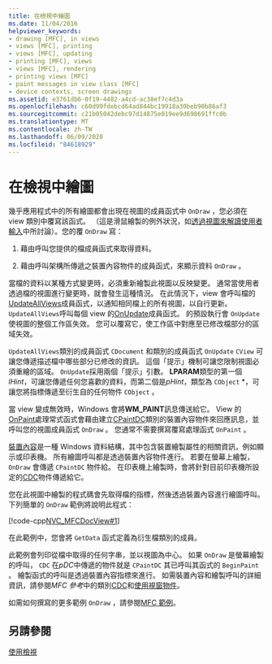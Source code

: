 ```yaml
---
title: 在檢視中繪圖
ms.date: 11/04/2016
helpviewer_keywords:
- drawing [MFC], in views
- views [MFC], printing
- views [MFC], updating
- printing [MFC], views
- views [MFC], rendering
- printing views [MFC]
- paint messages in view class [MFC]
- device contexts, screen drawings
ms.assetid: e3761db6-0f19-4482-a4cd-ac38ef7c4d3a
ms.openlocfilehash: c60d99fdebcd64ad844bc19918a30beb90b86af3
ms.sourcegitcommit: c21b05042debc97d14875e019ee9d698691ffc0b
ms.translationtype: MT
ms.contentlocale: zh-TW
ms.lasthandoff: 06/09/2020
ms.locfileid: "84618929"
---
```

# <a name="drawing-in-a-view"></a>在檢視中繪圖

幾乎應用程式中的所有繪圖都會出現在視圖的成員函式中 `OnDraw` ，您必須在 view 類別中覆寫該函式。 （這是滑鼠繪製的例外狀況，如[透過視圖來解讀使用者輸入](interpreting-user-input-through-a-view.md)中所討論）。您的覆 `OnDraw` 寫：

1. 藉由呼叫您提供的檔成員函式來取得資料。

1. 藉由呼叫架構所傳遞之裝置內容物件的成員函式，來顯示資料 `OnDraw` 。

當檔的資料以某種方式變更時，必須重新繪製此視圖以反映變更。 通常當使用者透過檔的視圖進行變更時，就會發生這種情況。 在此情況下，view 會呼叫檔的[UpdateAllViews](reference/cdocument-class.md#updateallviews)成員函式，以通知相同檔上的所有視圖，以自行更新。 `UpdateAllViews`呼叫每個 view 的[OnUpdate](reference/cview-class.md#onupdate)成員函式。 的預設執行會 `OnUpdate` 使視圖的整個工作區失效。 您可以覆寫它，使工作區中對應至已修改檔部分的區域失效。

`UpdateAllViews`類別的成員函式 `CDocument` 和類別的成員函式 `OnUpdate` `CView` 可讓您傳遞描述檔中哪些部分已修改的資訊。 這個「提示」機制可讓您限制視圖必須重繪的區域。 `OnUpdate`採用兩個「提示」引數。 **LPARAM**類型的第一個*lHint*，可讓您傳遞任何您喜歡的資料，而第二個是*pHint*，類型為 `CObject` *，可讓您將指標傳遞至衍生自的任何物件 `CObject` 。

當 view 變成無效時，Windows 會將**WM_PAINT**訊息傳送給它。 View 的[OnPaint](reference/cwnd-class.md#onpaint)處理常式函式會藉由建立[CPaintDC](reference/cpaintdc-class.md)類別的裝置內容物件來回應訊息，並呼叫您的視圖成員函式 `OnDraw` 。 您通常不需要撰寫覆寫處理函式 `OnPaint` 。

[裝置內容](device-contexts.md)是一種 Windows 資料結構，其中包含裝置繪製屬性的相關資訊，例如顯示或印表機。 所有繪圖呼叫都是透過裝置內容物件進行。 若要在螢幕上繪製， `OnDraw` 會傳遞 `CPaintDC` 物件給。 在印表機上繪製時，會將針對目前印表機所設定的[CDC](reference/cdc-class.md)物件傳遞給它。

您在此視圖中繪製的程式碼會先取得檔的指標，然後透過裝置內容進行繪圖呼叫。 下列簡單的 `OnDraw` 範例將說明此程式：

[!code-cpp[NVC_MFCDocView#1](codesnippet/cpp/drawing-in-a-view_1.cpp)]

在此範例中，您會將 `GetData` 函式定義為衍生檔類別的成員。

此範例會列印從檔中取得的任何字串，並以視圖為中心。 如果 `OnDraw` 是螢幕繪製的呼叫， `CDC` 在*pDC*中傳遞的物件就是 `CPaintDC` 其已呼叫其函式的 `BeginPaint` 。 繪製函式的呼叫是透過裝置內容指標來進行。 如需裝置內容和繪製呼叫的詳細資訊，請參閱*MFC 參考*中的類別[CDC](reference/cdc-class.md)和[使用視窗物件](working-with-window-objects.md)。

如需如何撰寫的更多範例 `OnDraw` ，請參閱[MFC 範例](../overview/visual-cpp-samples.md#mfc-samples)。

## <a name="see-also"></a>另請參閱

[使用檢視](using-views.md)
